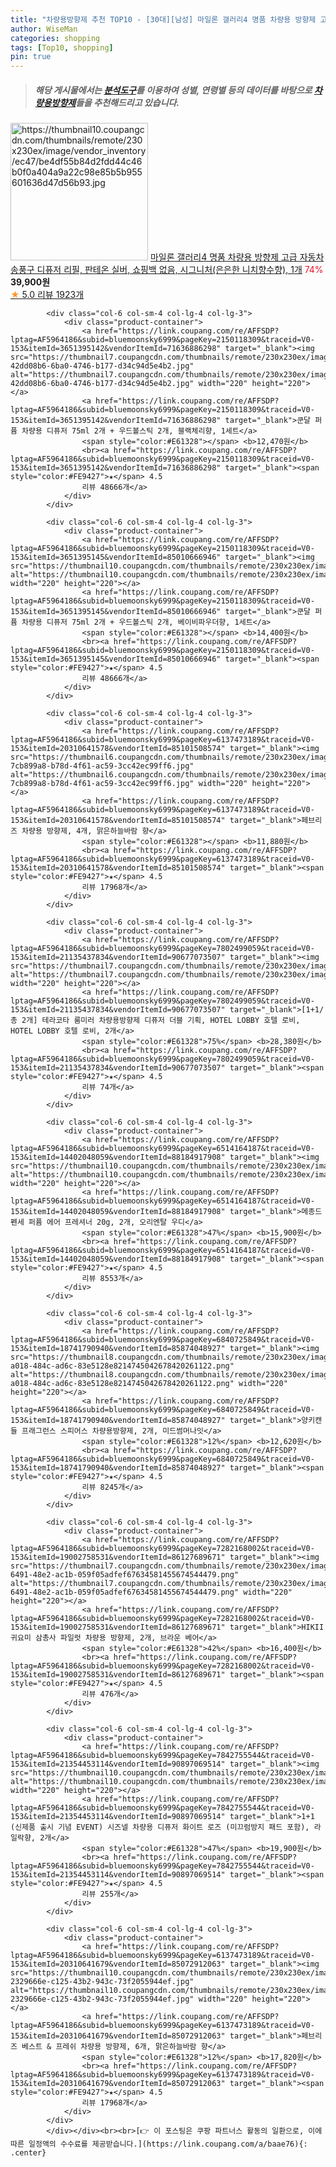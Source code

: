```yaml
---
title: "차량용방향제 추천 TOP10 - [30대][남성] 마일론 갤러리4 명품 차량용 방향제 고급 자동차 송풍구 디퓨저 리필, 판테온 실버, 쇼핑백 없음, 시그니처(은은한 니치향수향"
author: WiseMan
categories: shopping
tags: [Top10, shopping]
pin: true
---
```


> ##### 해당 게시물에서는 [**분석도구**](https://itemscout.io/)를 이용하여 **성별**, **연령별** 등의 데이터를 바탕으로 [**차량용방향제**](https://link.coupang.com/a/baae76)들을 추천해드리고 있습니다.
<div class="container"><div class="row">
            <div class="col-6 col-sm-4 col-lg-4 col-lg-3">
                <div class="product-container">
                    <a href="https://link.coupang.com/re/AFFSDP?lptag=AF5964186&subid=bluemoonsky6999&pageKey=6979309669&traceid=V0-153&itemId=17044212844&vendorItemId=84218985677" target="_blank"><img src="https://thumbnail10.coupangcdn.com/thumbnails/remote/230x230ex/image/vendor_inventory/ec47/be4df55b84d2fdd44c46b0f0a404a9a22c98e85b5b955601636d47d56b93.jpg" alt="https://thumbnail10.coupangcdn.com/thumbnails/remote/230x230ex/image/vendor_inventory/ec47/be4df55b84d2fdd44c46b0f0a404a9a22c98e85b5b955601636d47d56b93.jpg" width="220" height="220"></a>
                    <a href="https://link.coupang.com/re/AFFSDP?lptag=AF5964186&subid=bluemoonsky6999&pageKey=6979309669&traceid=V0-153&itemId=17044212844&vendorItemId=84218985677" target="_blank">마일론 갤러리4 명품 차량용 방향제 고급 자동차 송풍구 디퓨저 리필, 판테온 실버, 쇼핑백 없음, 시그니처(은은한 니치향수향), 1개</a>
                    <span style="color:#E61328">74%</span> <b>39,900원</b>
                    <br><a href="https://link.coupang.com/re/AFFSDP?lptag=AF5964186&subid=bluemoonsky6999&pageKey=6979309669&traceid=V0-153&itemId=17044212844&vendorItemId=84218985677" target="_blank"><span style="color:#FE9427">★</span> 5.0
                    리뷰 1923개</a>
                </div>
            </div>
            
            <div class="col-6 col-sm-4 col-lg-4 col-lg-3">
                <div class="product-container">
                    <a href="https://link.coupang.com/re/AFFSDP?lptag=AF5964186&subid=bluemoonsky6999&pageKey=2150118309&traceid=V0-153&itemId=3651395142&vendorItemId=71636886298" target="_blank"><img src="https://thumbnail7.coupangcdn.com/thumbnails/remote/230x230ex/image/retail/images/3757698535031163-42dd08b6-6ba0-4746-b177-d34c94d5e4b2.jpg" alt="https://thumbnail7.coupangcdn.com/thumbnails/remote/230x230ex/image/retail/images/3757698535031163-42dd08b6-6ba0-4746-b177-d34c94d5e4b2.jpg" width="220" height="220"></a>
                    <a href="https://link.coupang.com/re/AFFSDP?lptag=AF5964186&subid=bluemoonsky6999&pageKey=2150118309&traceid=V0-153&itemId=3651395142&vendorItemId=71636886298" target="_blank">쿤달 퍼퓸 차량용 디퓨저 75ml 2개 + 우드볼스틱 2개, 블랙체리향, 1세트</a>
                    <span style="color:#E61328"></span> <b>12,470원</b>
                    <br><a href="https://link.coupang.com/re/AFFSDP?lptag=AF5964186&subid=bluemoonsky6999&pageKey=2150118309&traceid=V0-153&itemId=3651395142&vendorItemId=71636886298" target="_blank"><span style="color:#FE9427">★</span> 4.5
                    리뷰 48666개</a>
                </div>
            </div>
            
            <div class="col-6 col-sm-4 col-lg-4 col-lg-3">
                <div class="product-container">
                    <a href="https://link.coupang.com/re/AFFSDP?lptag=AF5964186&subid=bluemoonsky6999&pageKey=2150118309&traceid=V0-153&itemId=3651395145&vendorItemId=85010666946" target="_blank"><img src="https://thumbnail10.coupangcdn.com/thumbnails/remote/230x230ex/image/vendor_inventory/d791/dd49ae3e5392873ba0b0e3bc04bb16a4b0a333bedfb52203efb02be5c659.jpg" alt="https://thumbnail10.coupangcdn.com/thumbnails/remote/230x230ex/image/vendor_inventory/d791/dd49ae3e5392873ba0b0e3bc04bb16a4b0a333bedfb52203efb02be5c659.jpg" width="220" height="220"></a>
                    <a href="https://link.coupang.com/re/AFFSDP?lptag=AF5964186&subid=bluemoonsky6999&pageKey=2150118309&traceid=V0-153&itemId=3651395145&vendorItemId=85010666946" target="_blank">쿤달 퍼퓸 차량용 디퓨저 75ml 2개 + 우드볼스틱 2개, 베이비파우더향, 1세트</a>
                    <span style="color:#E61328"></span> <b>14,400원</b>
                    <br><a href="https://link.coupang.com/re/AFFSDP?lptag=AF5964186&subid=bluemoonsky6999&pageKey=2150118309&traceid=V0-153&itemId=3651395145&vendorItemId=85010666946" target="_blank"><span style="color:#FE9427">★</span> 4.5
                    리뷰 48666개</a>
                </div>
            </div>
            
            <div class="col-6 col-sm-4 col-lg-4 col-lg-3">
                <div class="product-container">
                    <a href="https://link.coupang.com/re/AFFSDP?lptag=AF5964186&subid=bluemoonsky6999&pageKey=6137473189&traceid=V0-153&itemId=20310641578&vendorItemId=85101508574" target="_blank"><img src="https://thumbnail6.coupangcdn.com/thumbnails/remote/230x230ex/image/retail/images/2097022700156146-7cb899a8-b78d-4f61-ac59-3cc42ec99ff6.jpg" alt="https://thumbnail6.coupangcdn.com/thumbnails/remote/230x230ex/image/retail/images/2097022700156146-7cb899a8-b78d-4f61-ac59-3cc42ec99ff6.jpg" width="220" height="220"></a>
                    <a href="https://link.coupang.com/re/AFFSDP?lptag=AF5964186&subid=bluemoonsky6999&pageKey=6137473189&traceid=V0-153&itemId=20310641578&vendorItemId=85101508574" target="_blank">페브리즈 차량용 방향제, 4개, 맑은하늘바람 향</a>
                    <span style="color:#E61328"></span> <b>11,880원</b>
                    <br><a href="https://link.coupang.com/re/AFFSDP?lptag=AF5964186&subid=bluemoonsky6999&pageKey=6137473189&traceid=V0-153&itemId=20310641578&vendorItemId=85101508574" target="_blank"><span style="color:#FE9427">★</span> 4.5
                    리뷰 17968개</a>
                </div>
            </div>
            
            <div class="col-6 col-sm-4 col-lg-4 col-lg-3">
                <div class="product-container">
                    <a href="https://link.coupang.com/re/AFFSDP?lptag=AF5964186&subid=bluemoonsky6999&pageKey=7802499059&traceid=V0-153&itemId=21135437834&vendorItemId=90677073507" target="_blank"><img src="https://thumbnail7.coupangcdn.com/thumbnails/remote/230x230ex/image/vendor_inventory/c934/dfe880907e3b5c49a8390b8e98243053a542ed66b6ed2181036e800f3ded.jpg" alt="https://thumbnail7.coupangcdn.com/thumbnails/remote/230x230ex/image/vendor_inventory/c934/dfe880907e3b5c49a8390b8e98243053a542ed66b6ed2181036e800f3ded.jpg" width="220" height="220"></a>
                    <a href="https://link.coupang.com/re/AFFSDP?lptag=AF5964186&subid=bluemoonsky6999&pageKey=7802499059&traceid=V0-153&itemId=21135437834&vendorItemId=90677073507" target="_blank">[1+1/총 2개] 테라코타 룸미러 차량용방향제 디퓨저 더블 기획, HOTEL LOBBY 호텔 로비, HOTEL LOBBY 호텔 로비, 2개</a>
                    <span style="color:#E61328">75%</span> <b>28,380원</b>
                    <br><a href="https://link.coupang.com/re/AFFSDP?lptag=AF5964186&subid=bluemoonsky6999&pageKey=7802499059&traceid=V0-153&itemId=21135437834&vendorItemId=90677073507" target="_blank"><span style="color:#FE9427">★</span> 4.5
                    리뷰 74개</a>
                </div>
            </div>
            
            <div class="col-6 col-sm-4 col-lg-4 col-lg-3">
                <div class="product-container">
                    <a href="https://link.coupang.com/re/AFFSDP?lptag=AF5964186&subid=bluemoonsky6999&pageKey=6514164187&traceid=V0-153&itemId=14402048059&vendorItemId=88184917908" target="_blank"><img src="https://thumbnail10.coupangcdn.com/thumbnails/remote/230x230ex/image/vendor_inventory/a984/333ebaba0169cc4da19aa0f4d0486c57fae5fec6579b5fe57267d174cc15.png" alt="https://thumbnail10.coupangcdn.com/thumbnails/remote/230x230ex/image/vendor_inventory/a984/333ebaba0169cc4da19aa0f4d0486c57fae5fec6579b5fe57267d174cc15.png" width="220" height="220"></a>
                    <a href="https://link.coupang.com/re/AFFSDP?lptag=AF5964186&subid=bluemoonsky6999&pageKey=6514164187&traceid=V0-153&itemId=14402048059&vendorItemId=88184917908" target="_blank">메종드 펜세 퍼퓸 에어 프레셔너 20g, 2개, 오리엔탈 우디</a>
                    <span style="color:#E61328">47%</span> <b>15,900원</b>
                    <br><a href="https://link.coupang.com/re/AFFSDP?lptag=AF5964186&subid=bluemoonsky6999&pageKey=6514164187&traceid=V0-153&itemId=14402048059&vendorItemId=88184917908" target="_blank"><span style="color:#FE9427">★</span> 4.5
                    리뷰 8553개</a>
                </div>
            </div>
            
            <div class="col-6 col-sm-4 col-lg-4 col-lg-3">
                <div class="product-container">
                    <a href="https://link.coupang.com/re/AFFSDP?lptag=AF5964186&subid=bluemoonsky6999&pageKey=6840725849&traceid=V0-153&itemId=18741790940&vendorItemId=85874048927" target="_blank"><img src="https://thumbnail8.coupangcdn.com/thumbnails/remote/230x230ex/image/retail/images/5a6c49ef-a018-484c-ad6c-83e5128e8214745042678420261122.png" alt="https://thumbnail8.coupangcdn.com/thumbnails/remote/230x230ex/image/retail/images/5a6c49ef-a018-484c-ad6c-83e5128e8214745042678420261122.png" width="220" height="220"></a>
                    <a href="https://link.coupang.com/re/AFFSDP?lptag=AF5964186&subid=bluemoonsky6999&pageKey=6840725849&traceid=V0-153&itemId=18741790940&vendorItemId=85874048927" target="_blank">양키캔들 프래그런스 스피어스 차량용방향제, 2개, 미드썸머나잇</a>
                    <span style="color:#E61328">12%</span> <b>12,620원</b>
                    <br><a href="https://link.coupang.com/re/AFFSDP?lptag=AF5964186&subid=bluemoonsky6999&pageKey=6840725849&traceid=V0-153&itemId=18741790940&vendorItemId=85874048927" target="_blank"><span style="color:#FE9427">★</span> 4.5
                    리뷰 8245개</a>
                </div>
            </div>
            
            <div class="col-6 col-sm-4 col-lg-4 col-lg-3">
                <div class="product-container">
                    <a href="https://link.coupang.com/re/AFFSDP?lptag=AF5964186&subid=bluemoonsky6999&pageKey=7282168002&traceid=V0-153&itemId=19002758531&vendorItemId=86127689671" target="_blank"><img src="https://thumbnail7.coupangcdn.com/thumbnails/remote/230x230ex/image/retail/images/f53b7f70-6491-48e2-ac1b-059f05adfef67634581455674544479.png" alt="https://thumbnail7.coupangcdn.com/thumbnails/remote/230x230ex/image/retail/images/f53b7f70-6491-48e2-ac1b-059f05adfef67634581455674544479.png" width="220" height="220"></a>
                    <a href="https://link.coupang.com/re/AFFSDP?lptag=AF5964186&subid=bluemoonsky6999&pageKey=7282168002&traceid=V0-153&itemId=19002758531&vendorItemId=86127689671" target="_blank">HIKII 귀요미 삼총사 파일럿 차량용 방향제, 2개, 브라운 베어</a>
                    <span style="color:#E61328">42%</span> <b>16,400원</b>
                    <br><a href="https://link.coupang.com/re/AFFSDP?lptag=AF5964186&subid=bluemoonsky6999&pageKey=7282168002&traceid=V0-153&itemId=19002758531&vendorItemId=86127689671" target="_blank"><span style="color:#FE9427">★</span> 4.5
                    리뷰 476개</a>
                </div>
            </div>
            
            <div class="col-6 col-sm-4 col-lg-4 col-lg-3">
                <div class="product-container">
                    <a href="https://link.coupang.com/re/AFFSDP?lptag=AF5964186&subid=bluemoonsky6999&pageKey=7842755544&traceid=V0-153&itemId=21354453114&vendorItemId=90897069514" target="_blank"><img src="https://thumbnail10.coupangcdn.com/thumbnails/remote/230x230ex/image/vendor_inventory/c675/d2cb6f2a4b857ebd746db30335fe9a004107c64fac5d42579a8a4c2592da.jpg" alt="https://thumbnail10.coupangcdn.com/thumbnails/remote/230x230ex/image/vendor_inventory/c675/d2cb6f2a4b857ebd746db30335fe9a004107c64fac5d42579a8a4c2592da.jpg" width="220" height="220"></a>
                    <a href="https://link.coupang.com/re/AFFSDP?lptag=AF5964186&subid=bluemoonsky6999&pageKey=7842755544&traceid=V0-153&itemId=21354453114&vendorItemId=90897069514" target="_blank">1+1 (신제품 출시 기념 EVENT) 시즈넬 차량용 디퓨저 화이트 로즈 (미끄럼방지 패드 포함), 라일락향, 2개</a>
                    <span style="color:#E61328">47%</span> <b>19,900원</b>
                    <br><a href="https://link.coupang.com/re/AFFSDP?lptag=AF5964186&subid=bluemoonsky6999&pageKey=7842755544&traceid=V0-153&itemId=21354453114&vendorItemId=90897069514" target="_blank"><span style="color:#FE9427">★</span> 4.5
                    리뷰 255개</a>
                </div>
            </div>
            
            <div class="col-6 col-sm-4 col-lg-4 col-lg-3">
                <div class="product-container">
                    <a href="https://link.coupang.com/re/AFFSDP?lptag=AF5964186&subid=bluemoonsky6999&pageKey=6137473189&traceid=V0-153&itemId=20310641679&vendorItemId=85072912063" target="_blank"><img src="https://thumbnail10.coupangcdn.com/thumbnails/remote/230x230ex/image/retail/images/707574559305527-2329666e-c125-43b2-943c-73f2055944ef.jpg" alt="https://thumbnail10.coupangcdn.com/thumbnails/remote/230x230ex/image/retail/images/707574559305527-2329666e-c125-43b2-943c-73f2055944ef.jpg" width="220" height="220"></a>
                    <a href="https://link.coupang.com/re/AFFSDP?lptag=AF5964186&subid=bluemoonsky6999&pageKey=6137473189&traceid=V0-153&itemId=20310641679&vendorItemId=85072912063" target="_blank">페브리즈 베스트 & 프레쉬 차량용 방향제, 6개, 맑은하늘바람 향</a>
                    <span style="color:#E61328">12%</span> <b>17,820원</b>
                    <br><a href="https://link.coupang.com/re/AFFSDP?lptag=AF5964186&subid=bluemoonsky6999&pageKey=6137473189&traceid=V0-153&itemId=20310641679&vendorItemId=85072912063" target="_blank"><span style="color:#FE9427">★</span> 4.5
                    리뷰 17968개</a>
                </div>
            </div>
            </div></div><br><br>[👉 이 포스팅은 쿠팡 파트너스 활동의 일환으로, 이에 따른 일정액의 수수료를 제공받습니다.](https://link.coupang.com/a/baae76){: .center}